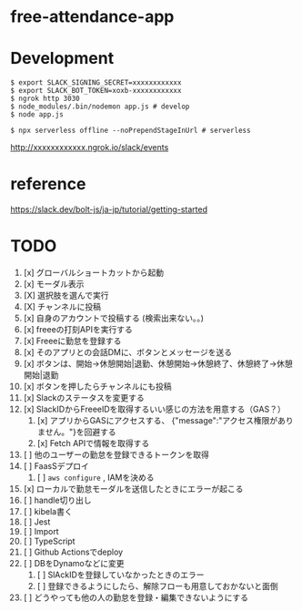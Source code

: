 # free-attendance-app



# Development

```
$ export SLACK_SIGNING_SECRET=xxxxxxxxxxxx
$ export SLACK_BOT_TOKEN=xoxb-xxxxxxxxxxxx
$ ngrok http 3030
$ node_modules/.bin/nodemon app.js # develop
$ node app.js

$ npx serverless offline --noPrependStageInUrl # serverless
```

http://xxxxxxxxxxxx.ngrok.io/slack/events

# reference

https://slack.dev/bolt-js/ja-jp/tutorial/getting-started


# TODO

1. [x] グローバルショートカットから起動
2. [x] モーダル表示
3. [X] 選択肢を選んで実行
3. [X] チャンネルに投稿
4. [x] 自身のアカウントで投稿する (検索出来ない。。)
5. [x] freeeの打刻APIを実行する
6. [x] Freeeに勤怠を登録する
7. [x] そのアプリとの会話DMに、ボタンとメッセージを送る
8. [x] ボタンは、開始→休憩開始|退勤、休憩開始→休憩終了、休憩終了→休憩開始|退勤
9. [x] ボタンを押したらチャンネルにも投稿
10. [x] Slackのステータスを変更する
11. [x] SlackIDからFreeeIDを取得するいい感じの方法を用意する（GAS？）
    1. [x] アプリからGASにアクセスする、 {"message":"アクセス権限がありません。"}を回避する
    2. [x] Fetch APIで情報を取得する
12. [ ] 他のユーザーの勤怠を登録できるトークンを取得
13. [ ] FaasSデプロイ
    1.  [ ] `aws configure` , IAMを決める
14. [x] ローカルで勤怠モーダルを送信したときにエラーが起こる
15. [ ] handle切り出し
16. [ ] kibela書く
17. [ ] Jest
18. [ ] Import
19. [ ] TypeScript
20. [ ] Github Actionsでdeploy
22. [ ] DBをDynamoなどに変更
    1.  [ ] SlAckIDを登録していなかったときのエラー
    2.  [ ] 登録できるようにしたら、解除フローも用意しておかないと面倒
23. [ ] どうやっても他の人の勤怠を登録・編集できないようにする
